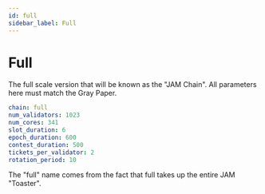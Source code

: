 ```yaml
---
id: full
sidebar_label: Full
---
```


# Full

The full scale version that will be known as the "JAM Chain". All parameters here must match the Gray Paper.

```yaml
chain: full
num_validators: 1023
num_cores: 341
slot_duration: 6
epoch_duration: 600
contest_duration: 500
tickets_per_validator: 2
rotation_period: 10
```

The "full" name comes from the fact that full takes up the entire JAM "Toaster".
